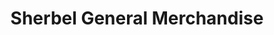 ---
title: "Sherbel General Merchandise"
url: /imus/sherbel-general-merchandise/
shop: Dorfladen
---